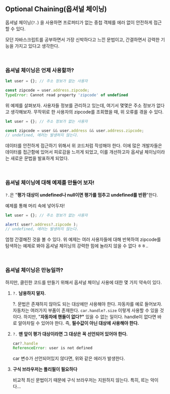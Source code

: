 ## Optional Chaining(옵셔널 체이닝)

옵셔널 체이닝(`?.`) 을 사용하면 프로퍼티가 없는 중첩 객체를 에러 없이 안전하게 접근할 수 있다.

모던 자바스크립트를 공부하면서 가장 신박하다고 느낀 문법이고, 간결하면서 강력한 기능을 가지고 있다고 생각한다.

<br />

### 옵셔널 체이닝은 언제 사용할까?

```jsx
let user = {}; // 주소 정보가 없는 사용자

const zipcode = user.address.zipcode;
TypeError: Cannot read property 'zipcode' of undefined
```

위 예제를 살펴보자. 사용자들 정보를 관리하고 있는데, 여기서 몇몇은 주소 정보가 없다고 생각해보자. 무작위로 한 사용자의 zipcode를 조회했을 때, 위 오류를 겪을 수 있다.

```jsx
let user = {}; // 주소 정보가 없는 사용자

const zipcode = user && user.address && user.address.zipcode;
// undefined, 에러는 발생하지 않는다.
```

데이터를 안전하게 접근하기 위해서 위 코드처럼 작성해야 한다. 이에 많은 개발자들은 데이터를 접근함에 있어서 피로감을 느끼게 되었고, 이를 개선하고자 옵셔널 체이닝이라는 새로운 문법을 발표하게 되었다. 

<br />

### 옵셔널 체이닝에 대해 예제를 만들어 보자!

`?.`은 "**평가 대상이 undefined나 null이면 평가를 멈추고 undefined를 반환**"한다. 

예제를 통해 머리 속에 넣어두자!

```jsx
let user = {}; // 주소 정보가 없는 사용자

alert( user?.address?.zipcode );
// undefined, 에러는 발생하지 않는다.
```

엄청 간결해진 것을 볼 수 있다. 위 예제는 여러 사용자들에 대해 반복하여 zipcode를 탐색하는 예제로 봐야 옵셔널 체이닝의 강력한 힘에 놀라지 않을 수 없다 ㅎㅎ.. 

<br />

### 옵셔널 체이닝은 만능일까?

하지만, 클린한 코드를 만들기 위해서 옵셔널 체이닝 사용에 대한 몇 가지 약속이 있다.

1. `?.` **남용하지 말자.**

    ?. 문법은 존재하지 않아도 되는 대상에만 사용해야 한다. 자동차를 예로 들어보자.자동차는 여러가지 부품이 존재한다. `car.handle?.size` 이렇게 사용할 수 있을 것이다. 하지만, "**자동차에 핸들이 없다?"** 있을 수 없는 일이다. handle이 없다면 바로 알아차릴 수 있어야 한다. 즉, **필수값이 아닌 대상에 사용해야 한다.**

2. `?.` **맨 앞이 평가 대상이라면 그 대상은 꼭 선언되어 있어야 한다.**

    ```jsx
    car?.handle
    ReferenceError: user is not defined
    ```

    car 변수가 선언되어있지 않다면, 위와 같은 에러가 발생한다.

3. **구식 브라우저는 폴리필이 필요하다**

    비교적 최신 문법이기 때문에 구식 브라우저는 지원하지 않는다.
    특히, IE는 악이다...

